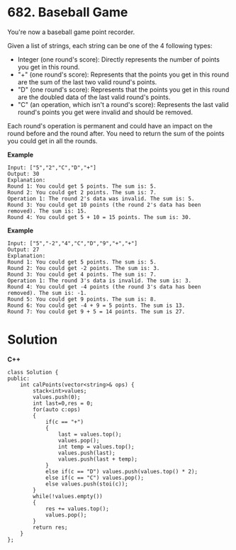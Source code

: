 # 682. Baseball Game
You're now a baseball game point recorder.

Given a list of strings, each string can be one of the 4 following types:
- Integer (one round's score): Directly represents the number of points you get in this round.
- "+" (one round's score): Represents that the points you get in this round are the sum of the last two valid round's points.
- "D" (one round's score): Represents that the points you get in this round are the doubled data of the last valid round's points.
- "C" (an operation, which isn't a round's score): Represents the last valid round's points you get were invalid and should be removed.

Each round's operation is permanent and could have an impact on the round before and the round after.
You need to return the sum of the points you could get in all the rounds.

**Example**
```
Input: ["5","2","C","D","+"]
Output: 30
Explanation: 
Round 1: You could get 5 points. The sum is: 5.
Round 2: You could get 2 points. The sum is: 7.
Operation 1: The round 2's data was invalid. The sum is: 5.  
Round 3: You could get 10 points (the round 2's data has been removed). The sum is: 15.
Round 4: You could get 5 + 10 = 15 points. The sum is: 30.
```

**Example**
```
Input: ["5","-2","4","C","D","9","+","+"]
Output: 27
Explanation: 
Round 1: You could get 5 points. The sum is: 5.
Round 2: You could get -2 points. The sum is: 3.
Round 3: You could get 4 points. The sum is: 7.
Operation 1: The round 3's data is invalid. The sum is: 3.  
Round 4: You could get -4 points (the round 3's data has been removed). The sum is: -1.
Round 5: You could get 9 points. The sum is: 8.
Round 6: You could get -4 + 9 = 5 points. The sum is 13.
Round 7: You could get 9 + 5 = 14 points. The sum is 27.
```

# Solution
**C++**
```
class Solution {
public:
    int calPoints(vector<string>& ops) {
        stack<int>values;
        values.push(0);
        int last=0,res = 0;
        for(auto c:ops)
        {
            if(c == "+")
            {
                last = values.top();
                values.pop();
                int temp = values.top();
                values.push(last);
                values.push(last + temp);
            }
            else if(c == "D") values.push(values.top() * 2);
            else if(c == "C") values.pop();
            else values.push(stoi(c));
        }
        while(!values.empty())
        {
            res += values.top();
            values.pop();
        }
        return res;
    }
};
```












